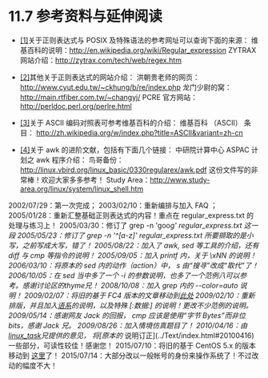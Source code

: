 # 11.7 参考资料与延伸阅读

-   [\[1\]](#103.html#ac1)关于正则表达式与 POSIX 及特殊语法的参考网址可以查询下面的来源： 维基百科的说明：<http://en.wikipedia.org/wiki/Regular_expression> ZYTRAX 网站介绍：<http://zytrax.com/tech/web/regex.htm>

-   [\[2\]](#103.html#ac2)其他关于正则表达式的网站介绍： 洪朝贵老师的网页：<http://www.cyut.edu.tw/~ckhung/b/re/index.php> 龙门少尉的窝：<http://main.rtfiber.com.tw/~changyj/> PCRE 官方网站：<http://perldoc.perl.org/perlre.html>

-   [\[3\]](#103.html#ac3)关于 ASCII 编码对照表可参考维基百科的介绍： 维基百科 （ASCII） 条目： <http://zh.wikipedia.org/w/index.php?title=ASCII&variant=zh-cn>

-   [\[4\]](#103.html#ac4)关于 awk 的进阶文献，包括有下面几个链接： 中研院计算中心 ASPAC 计划之 awk 程序介绍： 鸟哥备份：<http://linux.vbird.org/linux_basic/0330regularex/awk.pdf> 这份文件写的非常棒！欢迎大家多多参考！ Study Area：<http://www.study-area.org/linux/system/linux_shell.htm>

2002/07/29：第一次完成； 2003/02/10：重新编排与加入 FAQ ； 2005/01/28：重新汇整基础正则表达式的内容！重点在 regular_express.txt 的处理与练习上！ 2005/03/30：修订了 grep -n 'goo*g' regular_express.txt 这一段 2005/05/23：修订了 grep -n '^\[a-z\]' regular_express.txt 所要撷取的是小写，之前写成大写，错了！ 2005/08/22：加入了 awk, sed 等工具的介绍，还有 diff 与 cmp 等指令的说明！ 2005/09/05：加入 printf 内，关于 \\xNN 的说明！ 2006/03/10：将原本的 sed 内的动作（action）中， s 由“搜寻”改成“取代”了！ 2006/10/05：在 sed 当中多了一个 -i 的参数说明，也多了一个范例八可以参考。感谢讨论区的thyme兄！ 2008/10/08：加入 grep 内的 --color=auto 说明！ 2009/02/07：将旧的基于 FC4 版本的文章移动到[此处](http://linux.vbird.org/linux_basic/0330regularex/0330regularex-fc4.php) 2009/02/10：重新排版，并且加入[语系](../Text/index.html#lang)的说明，以及特殊 \[:数据:\] 的说明！更改不少范例的说明。 2009/05/14：感谢网友 Jack 的回报， cmp 应该是使用“字节 Bytes”而非位 bits，感谢 Jack 兄。 2009/08/26：加入情境仿真题目了！ 2010/04/16：由[linux_task](http://phorum.vbird.org/viewtopic.php?f=10&t=33387&p=144272#p144272)兄提供的意见， 将\[原本的* 说明订正\](../Text/index.html#20100416)一些部分，可读性较佳！感谢您！ 2015/07/10：将旧的基于 CentOS 5.x 的版本移动到 [这里](http://linux.vbird.org/linux_basic/0330regularex//0330regularex-centos5.php)了！ 2015/07/14：大部分改以一般帐号的身份来操作系统了！不过改动的幅度不大！